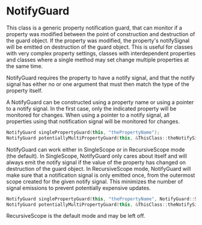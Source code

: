 # NotifyGuard

This class is a generic property notification guard, that can
monitor if a property was modified between the point of construction
and destruction of the guard object. If the property was modified,
the property's notifySignal will be emitted on destruction of
the guard object. This is useful for classes with very complex
property settings, classes with interdependent properties and classes
where a single method may set change multiple properties at the
same time.

NotifyGuard requires the property to have a notify signal, and
that the notify signal has either no or one argument that must
then match the type of the property itself.

A NotifyGuard can be constructed using a property name or using
a pointer to a notify signal. In the first case, only the
indicated property will be monitored for changes. When using a
pointer to a notify signal, all properties using that notification
signal will be monitored for changes.

```cpp
NotifyGuard singlePropertyGuard(this, "thePropertyName");
NotifyGuard potentiallyMultiPropertyGuard(this, &ThisClass::theNotifySignal);
```

NotifyGuard can work either in SingleScope or in RecursiveScope
mode (the default). In SingleScope, NotifyGuard only cares about
itself and will always emit the notify signal if the value of the
property has changed on destruction of the guard object. In
RecursiveScope mode, NotifyGuard will make sure that a notification
signal is only emitted once, from the outermost scope created for
the given notify signal. This minimizes the number of signal
emissions to prevent potentially expensive updates.

```cpp
NotifyGuard singlePropertyGuard(this, "thePropertyName", NotifyGuard::SingleScope);
NotifyGuard potentiallyMultiPropertyGuard(this, &ThisClass::theNotifySignal, NotifyGuard::RecursiveScope);
```

RecursiveScope is the default mode and may be left off.
